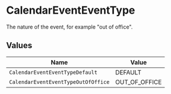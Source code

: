# CalendarEventEventType

The nature of the event, for example "out of office".


## Values

| Name                                | Value                               |
| ----------------------------------- | ----------------------------------- |
| `CalendarEventEventTypeDefault`     | DEFAULT                             |
| `CalendarEventEventTypeOutOfOffice` | OUT_OF_OFFICE                       |